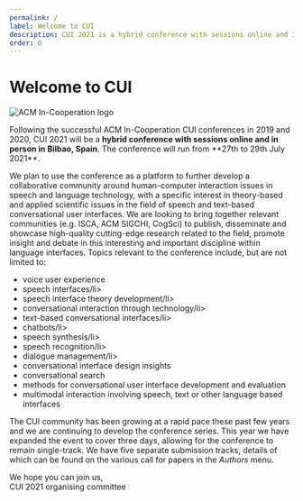 ```yaml
---
permalink: /
label: Welcome to CUI
description: CUI 2021 is a hybrid conference with sessions online and in person in Bilbao, Spain, running from 27th to 29th July 2021.
order: 0
---
```


# Welcome to CUI

<div class="ml-md-3 mb-4 float-md-right text-center">
	<img src="{{ "/assets/img/banner-acmincoop.png" | relative_url }}" alt="ACM In-Cooperation logo" title="CUI is an ACM In-Cooperation conference" class="homepage-banner">
</div>

<p>
Following the successful ACM In-Cooperation CUI conferences in 2019 and 2020, CUI 2021 will be a <strong>hybrid conference with sessions online and in person in Bilbao, Spain</strong>. The conference will run from **27th to 29th July 2021**.
</p>

<p>
We plan to use the conference as a platform to further develop a collaborative community around human-computer interaction issues in speech and language technology, with a specific interest in theory-based and applied scientific issues in the field of speech and text-based conversational user interfaces. We are looking to bring together relevant communities (e.g. ISCA, ACM SIGCHI, CogSci) to publish, disseminate and showcase high-quality cutting-edge research related to the field, promote insight and debate in this interesting and important discipline within language interfaces. Topics relevant to the conference include, but are not limited to:
<ul><li> voice user experience</li>
<li>speech interfaces/li>
<li>speech interface theory development/li>
<li>conversational interaction through technology/li>
<li>text-based conversational interfaces/li>
<li>chatbots/li>
<li>speech synthesis/li>
<li>speech recognition/li>
<li>dialogue management/li>
<li>conversational interface design insights</li>
<li>conversational search</li>
<li>methods for conversational user interface development and evaluation</li>
<li>multimodal interaction involving speech, text or other language based interfaces</li>
</ul>
</p>

<p>
	The CUI community has been growing at a rapid pace these past few years and we are continuing to develop the conference series. This year we have expanded the event to cover three days, allowing for the conference to remain single-track. We have five separate submission tracks, details of which can be found on the various call for papers in the <em>Authors</em> menu.
</p>

<p>
	We hope you can join us,<br>CUI 2021 organising committee
</p>